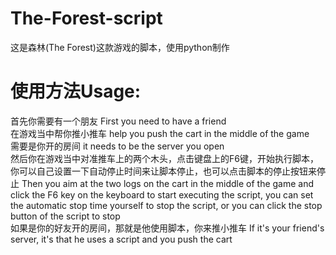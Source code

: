 # The-Forest-script
这是森林(The Forest)这款游戏的脚本，使用python制作
# 使用方法Usage:
首先你需要有一个朋友   First you need to have a friend  
在游戏当中帮你推小推车   help you push the cart in the middle of the game  
需要是你开的房间    it needs to be the server you open  
然后你在游戏当中对准推车上的两个木头，点击键盘上的F6键，开始执行脚本，你可以自己设置一下自动停止时间来让脚本停止，也可以点击脚本的停止按钮来停止   Then you aim at the two logs on the cart in the middle of the game and click the F6 key on the keyboard to start executing the script, you can set the automatic stop time yourself to stop the script, or you can click the stop button of the script to stop  
如果是你的好友开的房间，那就是他使用脚本，你来推小推车 If it's your friend's server, it's that he uses a script and you push the cart

 
